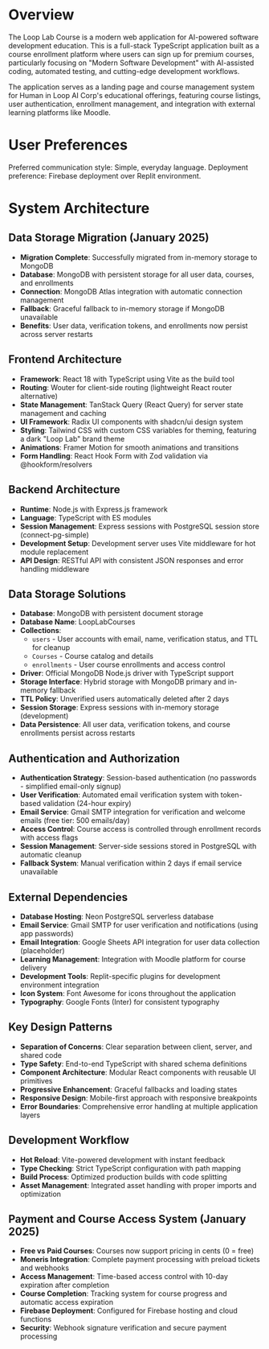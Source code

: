 # Overview

The Loop Lab Course is a modern web application for AI-powered software development education. This is a full-stack TypeScript application built as a course enrollment platform where users can sign up for premium courses, particularly focusing on "Modern Software Development" with AI-assisted coding, automated testing, and cutting-edge development workflows.

The application serves as a landing page and course management system for Human in Loop AI Corp's educational offerings, featuring course listings, user authentication, enrollment management, and integration with external learning platforms like Moodle.

# User Preferences

Preferred communication style: Simple, everyday language.
Deployment preference: Firebase deployment over Replit environment.

# System Architecture

## Data Storage Migration (January 2025)
- **Migration Complete**: Successfully migrated from in-memory storage to MongoDB
- **Database**: MongoDB with persistent storage for all user data, courses, and enrollments
- **Connection**: MongoDB Atlas integration with automatic connection management
- **Fallback**: Graceful fallback to in-memory storage if MongoDB unavailable
- **Benefits**: User data, verification tokens, and enrollments now persist across server restarts

## Frontend Architecture
- **Framework**: React 18 with TypeScript using Vite as the build tool
- **Routing**: Wouter for client-side routing (lightweight React router alternative)
- **State Management**: TanStack Query (React Query) for server state management and caching
- **UI Framework**: Radix UI components with shadcn/ui design system
- **Styling**: Tailwind CSS with custom CSS variables for theming, featuring a dark "Loop Lab" brand theme
- **Animations**: Framer Motion for smooth animations and transitions
- **Form Handling**: React Hook Form with Zod validation via @hookform/resolvers

## Backend Architecture
- **Runtime**: Node.js with Express.js framework
- **Language**: TypeScript with ES modules
- **Session Management**: Express sessions with PostgreSQL session store (connect-pg-simple)
- **Development Setup**: Development server uses Vite middleware for hot module replacement
- **API Design**: RESTful API with consistent JSON responses and error handling middleware

## Data Storage Solutions
- **Database**: MongoDB with persistent document storage
- **Database Name**: LoopLabCourses
- **Collections**: 
  - `users` - User accounts with email, name, verification status, and TTL for cleanup
  - `Courses` - Course catalog and details
  - `enrollments` - User course enrollments and access control
- **Driver**: Official MongoDB Node.js driver with TypeScript support
- **Storage Interface**: Hybrid storage with MongoDB primary and in-memory fallback
- **TTL Policy**: Unverified users automatically deleted after 2 days
- **Session Storage**: Express sessions with in-memory storage (development)
- **Data Persistence**: All user data, verification tokens, and course enrollments persist across restarts

## Authentication and Authorization
- **Authentication Strategy**: Session-based authentication (no passwords - simplified email-only signup)
- **User Verification**: Automated email verification system with token-based validation (24-hour expiry)
- **Email Service**: Gmail SMTP integration for verification and welcome emails (free tier: 500 emails/day)
- **Access Control**: Course access is controlled through enrollment records with access flags
- **Session Management**: Server-side sessions stored in PostgreSQL with automatic cleanup
- **Fallback System**: Manual verification within 2 days if email service unavailable

## External Dependencies
- **Database Hosting**: Neon PostgreSQL serverless database
- **Email Service**: Gmail SMTP for user verification and notifications (using app passwords)
- **Email Integration**: Google Sheets API integration for user data collection (placeholder)
- **Learning Management**: Integration with Moodle platform for course delivery
- **Development Tools**: Replit-specific plugins for development environment integration
- **Icon System**: Font Awesome for icons throughout the application
- **Typography**: Google Fonts (Inter) for consistent typography

## Key Design Patterns
- **Separation of Concerns**: Clear separation between client, server, and shared code
- **Type Safety**: End-to-end TypeScript with shared schema definitions
- **Component Architecture**: Modular React components with reusable UI primitives
- **Progressive Enhancement**: Graceful fallbacks and loading states
- **Responsive Design**: Mobile-first approach with responsive breakpoints
- **Error Boundaries**: Comprehensive error handling at multiple application layers

## Development Workflow
- **Hot Reload**: Vite-powered development with instant feedback
- **Type Checking**: Strict TypeScript configuration with path mapping
- **Build Process**: Optimized production builds with code splitting
- **Asset Management**: Integrated asset handling with proper imports and optimization

## Payment and Course Access System (January 2025)
- **Free vs Paid Courses**: Courses now support pricing in cents (0 = free)
- **Moneris Integration**: Complete payment processing with preload tickets and webhooks
- **Access Management**: Time-based access control with 10-day expiration after completion
- **Course Completion**: Tracking system for course progress and automatic access expiration
- **Firebase Deployment**: Configured for Firebase hosting and cloud functions
- **Security**: Webhook signature verification and secure payment processing